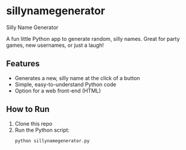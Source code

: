 # sillynamegenerator
Silly Name Generator

A fun little Python app to generate random, silly names. Great for party games, new usernames, or just a laugh!

## Features

- Generates a new, silly name at the click of a button
- Simple, easy-to-understand Python code
- Option for a web front-end (HTML)

## How to Run

1. Clone this repo
2. Run the Python script:
   ```bash
   python sillynamegenerator.py
